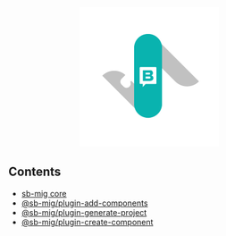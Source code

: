 <p align="center">
    <img width="250" height="250" src="./sb-mig-logo.png" alt="Logo" />
</p>

## Contents

- [sb-mig core](#sb-mig-core)
- [@sb-mig/plugin-add-components](https://github.com/sb-mig/plugin-add-components)
- [@sb-mig/plugin-generate-project](https://github.com/sb-mig/plugin-generate-project)
- [@sb-mig/plugin-create-component](https://github.com/sb-mig/plugin-create-component)
